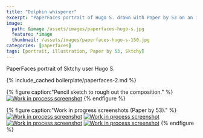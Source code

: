 ```yaml
---
title: "Dolphin whisperer"
excerpt: "PaperFaces portrait of Hugo S. drawn with Paper by 53 on an iPad."
image: 
  path: &image /assets/images/paperfaces-hugo-s.jpg 
  feature: *image
  thumbnail: /assets/images/paperfaces-hugo-s-150.jpg
categories: [paperfaces]
tags: [portrait, illustration, Paper by 53, Sktchy]
---
```


PaperFaces portrait of Sktchy user Hugo S.

{% include_cached boilerplate/paperfaces-2.md %}

{% figure caption:"Pencil sketch to rough out the composition." %}
[![Work in process screenshot](/assets/images/paperfaces-hugo-s-process-1-750.jpg)](/assets/images/paperfaces-hugo-s-process-1-lg.jpg)
{% endfigure %}

{% figure caption:"Work in progress screenshots (Paper by 53)." %}
[![Work in process screenshot](/assets/images/paperfaces-hugo-s-process-2-600.jpg)](/assets/images/paperfaces-hugo-s-process-2-lg.jpg)
[![Work in process screenshot](/assets/images/paperfaces-hugo-s-process-3-600.jpg)](/assets/images/paperfaces-hugo-s-process-3-lg.jpg)
[![Work in process screenshot](/assets/images/paperfaces-hugo-s-process-4-600.jpg)](/assets/images/paperfaces-hugo-s-process-4-lg.jpg)
[![Work in process screenshot](/assets/images/paperfaces-hugo-s-process-5-600.jpg)](/assets/images/paperfaces-hugo-s-process-5-lg.jpg)
{% endfigure %}

